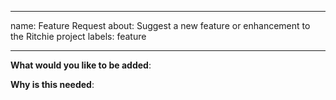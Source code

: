 <!--
Customized from the template (https://github.com/kubernetes/kubernetes/edit/master/.github/ISSUE_TEMPLATE/enhancement.md)
Please answer these questions before submitting your issue. Thanks!
-->

---
name: Feature Request
about: Suggest a new feature or enhancement to the Ritchie project
labels: feature

---
<!-- Please only use this template for submitting new feature or enhancement requests -->

**What would you like to be added**:

**Why is this needed**:
